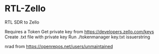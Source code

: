 # RTL-Zello
RTL SDR to Zello

Requires a Token
Get private key from https://developers.zello.com/keys
Create .txt file with private key
Run ./tokenmanager key.txt issuerstring


nrad from https://openrepos.net/users/unmaintained
